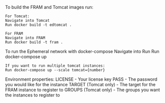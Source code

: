 To build the FRAM and Tomcat images run:

	For Tomcat:
	Navigate into Tomcat
	Run docker build -t edtomcat .

	For FRAM
	Navigate into FRAM
	Run docker build -t fram .

To run the Ephemeral network with docker-compose
	Navigate into Run
	Run docker-compose up

	If you want to run multiple tomcat instances:
	Run docker-compose up --scale tomcat={number}

Environment properties:
LICENSE - Your license key
PASS - The password you would like for the instance
TARGET (Tomcat only) - The target for the FRAM instance to register to
GROUPS (Tomcat only) - The groups you want the instances to register to

